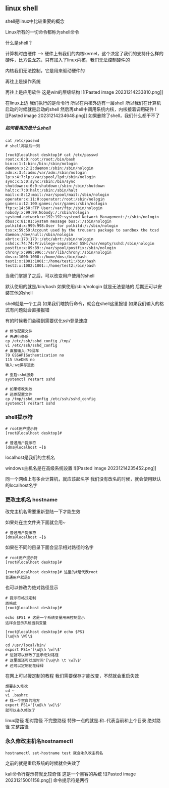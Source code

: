 ## linux shell

shell是linux中比较重要的概念

Linux所有的一切命令都称为shell命令

什么是shell？

计算机时由硬件 --> 硬件上有我们的内核kernel，这个决定了我们的支持什么样的硬件，比方说龙芯，只有加入了linux内核，我们无法控制硬件的

内核我们无法控制，它是用来驱动硬件的

再往上是操作系统

再往上是应用软件
这是win的层级结构
![[Pasted image 20231214233810.png]]

在linux上边
我们执行的是命令行
所以在内核外边有一层shell
所以我们在计算机启动的时候就是启动的shell
然后再shell中调用系统内核，内核接着调用硬件
![[Pasted image 20231214234648.png]]
如果删除了shell，我们什么都干不了


##### 如何看用的是什么shell
```
cat /etc/passwd
# shell再最后一列
```
```
[root@localhost desktop]# cat /etc/passwd
root:x:0:0:root:/root:/bin/bash
bin:x:1:1:bin:/bin:/sbin/nologin
daemon:x:2:2:daemon:/sbin:/sbin/nologin
adm:x:3:4:adm:/var/adm:/sbin/nologin
lp:x:4:7:lp:/var/spool/lpd:/sbin/nologin
sync:x:5:0:sync:/sbin:/bin/sync
shutdown:x:6:0:shutdown:/sbin:/sbin/shutdown
halt:x:7:0:halt:/sbin:/sbin/halt
mail:x:8:12:mail:/var/spool/mail:/sbin/nologin
operator:x:11:0:operator:/root:/sbin/nologin
games:x:12:100:games:/usr/games:/sbin/nologin
ftp:x:14:50:FTP User:/var/ftp:/sbin/nologin
nobody:x:99:99:Nobody:/:/sbin/nologin
systemd-network:x:192:192:systemd Network Management:/:/sbin/nologin
dbus:x:81:81:System message bus:/:/sbin/nologin
polkitd:x:999:998:User for polkitd:/:/sbin/nologin
tss:x:59:59:Account used by the trousers package to sandbox the tcsd daemon:/dev/null:/sbin/nologin
abrt:x:173:173::/etc/abrt:/sbin/nologin
sshd:x:74:74:Privilege-separated SSH:/var/empty/sshd:/sbin/nologin
postfix:x:89:89::/var/spool/postfix:/sbin/nologin
chrony:x:998:996::/var/lib/chrony:/sbin/nologin
dms:x:1000:1000::/home/dms:/bin/bash
test1:x:1001:1001::/home/test1:/bin/bash
test2:x:1002:1001::/home/test2:/bin/bash
```
当我们掌握了之后，可以改变用户使用的shell

默认使用的就是/bin/bash
如果使用/sbin/nologin 就是无法登陆的 
后期还可以安装其他的shell

shell就是一个工具
如果我们瞎执行命令，就会在shell这里报错
如果我们输入的格式有问题就会直接报错

有的时候我们会碰到需要优化ssh登录速度
```
# 修改配置文件
# 先进行备份
cp /etc/ssh/sshd_config /tmp/
vi /etc/ssh/sshd_config
# 直接输入:79回车
79 GSSAPISuthentication no
115 UseDNS no
输入:wq保存退出

# 重启sshd服务
systemctl restart sshd

# 如果修改失败
# 还原配置文件
cp /tmp/sshd_config /etc/ssh/sshd_config
systemctl restart sshd
```

### shell提示符

```
# root用户提示符
[root@localhost desktop]# 

# 普通用户提示符
[dms@localhost ~]$ 
```
localhost是我们的主机名

windows主机名是在高级系统设置
![[Pasted image 20231214235452.png]]

同一个网络上有多台计算机，就应该起名字
我们没有改名的时候，就会使用默认的localhost名字

### 更改主机名 hostname

改完主机名需要重新登陆一下才能生效

如果处在主文件夹下面就会用~
```
# 普通用户提示符
[dms@localhost ~]$ 
```
如果在不同的目录下面会显示相对路径的名字
```
# root用户提示符
[root@localhost desktop]# 
```

```
[root@localhost desktop]# 这里的#是代表root
普通用户就是$
```

也可以修改为绝对路径显示
```
# 提示符格式定制
原格式
[root@localhost desktop]# 
```
```
echo $PS1 # 这是一个系统变量用来控制显示
这样会显示系统当前变量
```
```
[root@localhost desktop]# echo $PS1
[\u@\h \W]\$
```
```
cd /usr/local/bin/
export PS1='[\u@\h \w]\$'
# 这就可以修改了显示绝对路径
# 这里面还可以加时间'[\u@\h \t \w]\$'
# 还可以定制花花绿绿
```
在网上可以搜定制的教程
我们需要保存才能改变，不然就会重启失效
```
想要永久修改
cd ~
vi .bashrc
# 找一个空白的地方
export PS1='[\u@\h \w]\$'
就可以永久修改了
```

linux路径
相对路径 不完整路径 特殊一点的就是.和..代表当前和上个目录
绝对路径 完整路径

### 永久修改主机名hostnamectl
```
hostnamectl set-hostname test 就会永久改主机名
```
之前的就是重启系统的时候就会失效了

kali命令行提示符就比较奇怪
这是一个黑客的系统
![[Pasted image 20231215001158.png]]
命令提示符是两行

